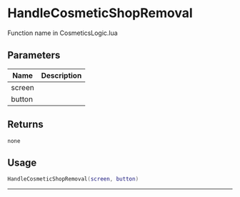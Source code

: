 # HandleCosmeticShopRemoval

Function name in CosmeticsLogic.lua

## Parameters

| Name   | Description |
| ------ | ----------- |
| screen |             |
| button |             |

## Returns

`none`

## Usage

```lua
HandleCosmeticShopRemoval(screen, button)
```

---
